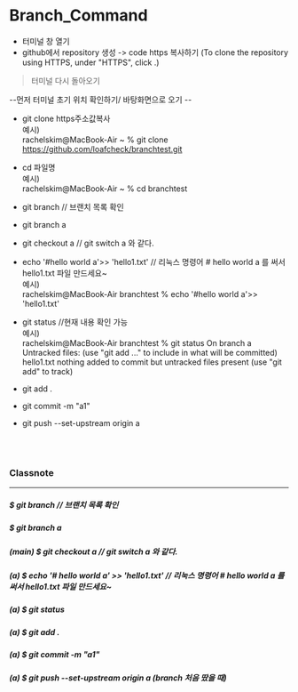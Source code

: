 # Branch_Command

- 터미널 창 열기 </br>
- github에서 repository 생성 -> code https 복사하기 (To clone the repository using HTTPS, under "HTTPS", click .)

> 터미널 다시 돌아오기

--먼저 터미널 초기 위치 확인하기/ 바탕화면으로 오기 --

- git clone https주소값복사</br>
예시) </br>
rachelskim@MacBook-Air ~ % git clone https://github.com/loafcheck/branchtest.git 

- cd 파일명</br>
예시) </br>
rachelskim@MacBook-Air ~ % cd branchtest

- git branch // 브랜치 목록 확인

- git branch a

- git checkout a // git switch a 와 같다.

- echo '#hello world a'>> 'hello1.txt'  // 리눅스 명령어 # hello world a 를 써서  hello1.txt 파일 만드세요~</br>
예시)</br>
rachelskim@MacBook-Air branchtest % echo '#hello world a'>> 'hello1.txt'

- git status //현재 내용 확인 가능</br>
예시) </br>
rachelskim@MacBook-Air branchtest % git status
On branch a
Untracked files:
  (use "git add <file>..." to include in what will be committed)
	hello1.txt
nothing added to commit but untracked files present (use "git add" to track)

- git add . 

- git commit -m "a1"

- git push --set-upstream origin a 
	
<br/>
<br/>

### Classnote
-------------

##### $ git branch // 브랜치 목록 확인
##### $ git branch a
##### (main) $ git checkout a // git switch a 와 같다.
##### (a) $ echo '# hello world a' >> 'hello1.txt' // 리눅스 명령어 # hello world a 를 써서  hello1.txt 파일 만드세요~
##### (a) $ git status
##### (a) $ git add .
##### (a) $ git commit -m "a1"
##### (a) $ git push --set-upstream origin a (branch 처음 땄을 때)
